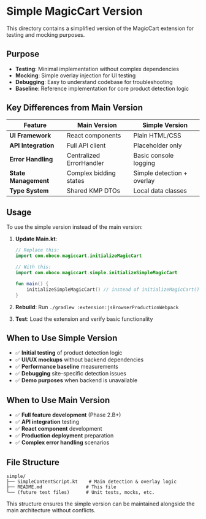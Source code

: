 # Simple MagicCart Version

This directory contains a simplified version of the MagicCart extension for testing and mocking purposes.

## Purpose

- **Testing**: Minimal implementation without complex dependencies
- **Mocking**: Simple overlay injection for UI testing
- **Debugging**: Easy to understand codebase for troubleshooting
- **Baseline**: Reference implementation for core product detection logic

## Key Differences from Main Version

| Feature | Main Version | Simple Version |
|---------|--------------|----------------|
| **UI Framework** | React components | Plain HTML/CSS |
| **API Integration** | Full API client | Placeholder only |
| **Error Handling** | Centralized ErrorHandler | Basic console logging |
| **State Management** | Complex bidding states | Simple detection + overlay |
| **Type System** | Shared KMP DTOs | Local data classes |

## Usage

To use the simple version instead of the main version:

1. **Update Main.kt**:
   ```kotlin
   // Replace this:
   import com.oboco.magiccart.initializeMagicCart
   
   // With this:
   import com.oboco.magiccart.simple.initializeSimpleMagicCart
   
   fun main() {
       initializeSimpleMagicCart() // instead of initializeMagicCart()
   }
   ```

2. **Rebuild**: Run `./gradlew :extension:jsBrowserProductionWebpack`

3. **Test**: Load the extension and verify basic functionality

## When to Use Simple Version

- ✅ **Initial testing** of product detection logic
- ✅ **UI/UX mockups** without backend dependencies  
- ✅ **Performance baseline** measurements
- ✅ **Debugging** site-specific detection issues
- ✅ **Demo purposes** when backend is unavailable

## When to Use Main Version

- ✅ **Full feature development** (Phase 2.B+)
- ✅ **API integration** testing
- ✅ **React component** development
- ✅ **Production deployment** preparation
- ✅ **Complex error handling** scenarios

## File Structure

```
simple/
├── SimpleContentScript.kt    # Main detection & overlay logic
├── README.md                # This file
└── (future test files)      # Unit tests, mocks, etc.
```

This structure ensures the simple version can be maintained alongside the main architecture without conflicts.